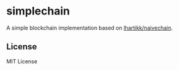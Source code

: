 # simplechain
A simple blockchain implementation based on [lhartikk/naivechain](https://github.com/lhartikk/naivechain).

## License
MIT License
